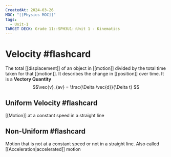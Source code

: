 ```yaml
---
CreatedAt: 2024-03-26
MOC: "[[Physics MOC]]"
tags:
  - Unit-1
TARGET DECK: Grade 11::SPH3U1::Unit 1 - Kinematics
---
```


# Velocity #flashcard 
The total [[displacement]] of an object in [[motion]] divided by the total time taken for that [[motion]].
It describes the change in [[position]] over time.
It is a **Vectory Quantity**
$$\vec{v}_{av} = \frac{\Delta \vec{d}}{\Delta t} $$
<!--ID: 1718370433040-->


## Uniform Velocity #flashcard 
[[Motion]] at a constant speed in a straight line
<!--ID: 1718370433045-->


## Non-Uniform #flashcard 
Motion that is not at a constant speed or not in a straight line. Also called [[Acceleration|accelerated]] motion
<!--ID: 1718370433047-->
